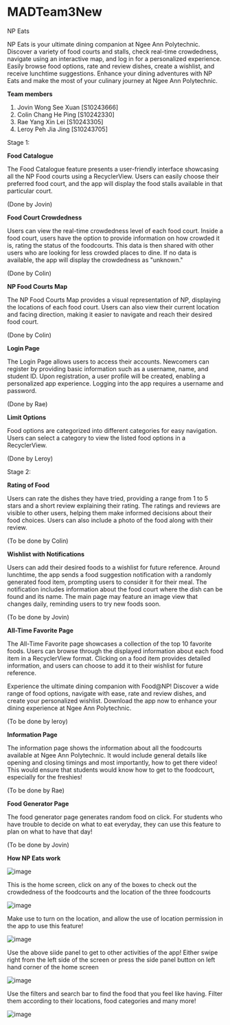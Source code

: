 # MADTeam3New
NP Eats

NP Eats is your ultimate dining companion at Ngee Ann Polytechnic. Discover a variety of food courts and stalls, check real-time crowdedness, navigate using an interactive map, and log in for a personalized experience. Easily browse food options, rate and review dishes, create a wishlist, and receive lunchtime suggestions. Enhance your dining adventures with NP Eats and make the most of your culinary journey at Ngee Ann Polytechnic.

**Team members**
1. Jovin Wong See Xuan [S10243666]
2. Colin Chang He Ping [S10242330]
3. Rae Yang Xin Lei [S10243305]
4. Leroy Peh Jia Jing [S10243705]
   
Stage 1:

**Food Catalogue**

The Food Catalogue feature presents a user-friendly interface showcasing all the NP Food courts using a RecyclerView. Users can easily choose their preferred food court, and the app will display the food stalls available in that particular court.

(Done by Jovin)

**Food Court Crowdedness**

Users can view the real-time crowdedness level of each food court. Inside a food court, users have the option to provide information on how crowded it is, rating the status of the foodcourts. This data is then shared with other users who are looking for less crowded places to dine. If no data is available, the app will display the crowdedness as "unknown."

(Done by Colin)


**NP Food Courts Map**

The NP Food Courts Map provides a visual representation of NP, displaying the locations of each food court. Users can also view their current location and facing direction, making it easier to navigate and reach their desired food court.

(Done by Colin)

**Login Page**

The Login Page allows users to access their accounts. Newcomers can register by providing basic information such as a username, name, and student ID. Upon registration, a user profile will be created, enabling a personalized app experience. Logging into the app requires a username and password.

(Done by Rae)

**Limit Options**

Food options are categorized into different categories for easy navigation. Users can select a category to view the listed food options in a RecyclerView.

(Done by Leroy)

Stage 2:

**Rating of Food**

Users can rate the dishes they have tried, providing a range from 1 to 5 stars and a short review explaining their rating. The ratings and reviews are visible to other users, helping them make informed decisions about their food choices. Users can also include a photo of the food along with their review.

(To be done by Colin)

**Wishlist with Notifications**

Users can add their desired foods to a wishlist for future reference. Around lunchtime, the app sends a food suggestion notification with a randomly generated food item, prompting users to consider it for their meal. The notification includes information about the food court where the dish can be found and its name. The main page may feature an image view that changes daily, reminding users to try new foods soon.

(To be done by Jovin)

**All-Time Favorite Page**

The All-Time Favorite page showcases a collection of the top 10 favorite foods. Users can browse through the displayed information about each food item in a RecyclerView format. Clicking on a food item provides detailed information, and users can choose to add it to their wishlist for future reference.

Experience the ultimate dining companion with Food@NP! Discover a wide range of food options, navigate with ease, rate and review dishes, and create your personalized wishlist. Download the app now to enhance your dining experience at Ngee Ann Polytechnic.

(To be done by leroy)

**Information Page**

The information page shows the information about all the foodcourts available at Ngee Ann Polytechnic. It would include general details like opening and closing timings and most importantly, how to get there video! This would ensure that students would know how to get to the foodcourt, especially for the freshies!

(To be done by Rae)

**Food Generator Page**

The food generator page generates random food on click. For students who have trouble to decide on what to eat everyday, they can use this feature to plan on what to have that day!

(To be done by Jovin)

**How NP Eats work**

![image](https://github.com/yourobsessed/MADTeam3New/assets/130966829/5d9572c0-209f-401e-b313-a08a1d6388cf)

This is the home screen, click on any of the boxes to check out the crowdedness of the foodcourts and the location of the three foodcourts

![image](https://github.com/yourobsessed/MADTeam3New/assets/130966829/c989faa3-772c-46ec-a844-c69185fc35cd)

Make use to turn on the location, and allow the use of location permission in the app to use this feature!

![image](https://github.com/yourobsessed/MADTeam3New/assets/130966829/148e5f1a-ed30-41c4-8651-b758727bd638)

Use the above siide panel to get to other activities of the app! Either swipe right from the left side of the screen or press the side panel button on left hand corner of the home screen

![image](https://github.com/yourobsessed/MADTeam3New/assets/130966829/b2e0a372-911c-4553-b66a-ae5df54c2d2d)

Use the filters and search bar to find the food that you feel like having. Filter them according to their locations, food categories and many more!

![image](https://github.com/yourobsessed/MADTeam3New/assets/130966829/e3207e8b-fc90-485b-aab0-a577b97161d8)



